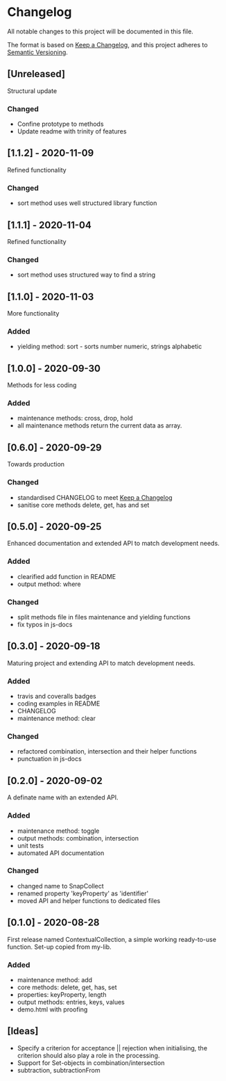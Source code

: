 # Changelog
All notable changes to this project will be documented in this file.

The format is based on [Keep a Changelog](https://keepachangelog.com/en/1.0.0/),
and this project adheres to [Semantic Versioning](https://semver.org/spec/v2.0.0.html).


## [Unreleased]

Structural update
### Changed
* Confine prototype to methods
* Update readme with trinity of features


## [1.1.2] - 2020-11-09

Refined functionality
### Changed
* sort method uses well structured library function


## [1.1.1] - 2020-11-04

Refined functionality
### Changed
* sort method uses structured way to find a string


## [1.1.0] - 2020-11-03

More functionality
### Added
* yielding method: sort - sorts number numeric, strings alphabetic


## [1.0.0] - 2020-09-30

Methods for less coding
### Added
* maintenance methods: cross, drop, hold
* all maintenance methods return the current data as array.


## [0.6.0] - 2020-09-29

Towards production
### Changed
* standardised CHANGELOG to meet [Keep a Changelog](https://keepachangelog.com/nl/1.0.0/)
* sanitise core methods delete, get, has and set


## [0.5.0] - 2020-09-25

Enhanced documentation and extended API to match development needs.
### Added
* clearified add function in README
* output method: where
### Changed
* split methods file in files maintenance and yielding functions
* fix typos in js-docs


## [0.3.0] - 2020-09-18

Maturing project and extending API to match development needs.
### Added
* travis and coveralls badges
* coding examples in README
* CHANGELOG
* maintenance method: clear
### Changed
* refactored combination, intersection and their helper functions
* punctuation in js-docs


## [0.2.0] - 2020-09-02

A definate name with an extended API.
### Added
* maintenance method: toggle
* output methods: combination, intersection
* unit tests
* automated API documentation
### Changed
* changed name to SnapCollect
* renamed property 'keyProperty' as 'identifier'
* moved API and helper functions to dedicated files


## [0.1.0] - 2020-08-28

First release named ContextualCollection,
a simple working ready-to-use function.
Set-up copied from my-lib.
### Added
* maintenance method: add
* core methods: delete, get, has, set
* properties: keyProperty, length
* output methods: entries, keys, values
* demo.html with proofing


## [Ideas]

* Specify a criterion for acceptance || rejection when initialising,
  the criterion should also play a role in the processing.
* Support for Set-objects in combination/intersection
* subtraction, subtractionFrom
